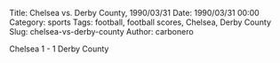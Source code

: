Title: Chelsea vs. Derby County, 1990/03/31
Date: 1990/03/31 00:00
Category: sports
Tags: football, football scores, Chelsea, Derby County
Slug: chelsea-vs-derby-county
Author: carbonero


Chelsea 1 - 1 Derby County
